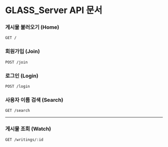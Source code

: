 # GLASS_Server API 문서

### 게시물 불러오기 (Home)
```
GET /
```

### 회원가입 (Join)
```
POST /join
```

### 로그인 (Login)
```
POST /login
```

### 사용자 이름 검색 (Search)
```
GET /search
```

* * *

### 게시물 조회 (Watch)
```
GET /writings/:id
```

### 
